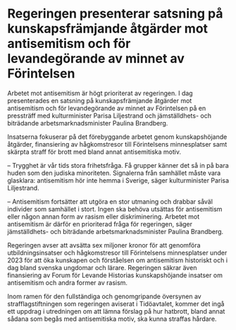 # Regeringen presenterar satsning på kunskapsfrämjande åtgärder mot antisemitism och för levandegörande av minnet av Förintelsen

Arbetet mot antisemitism är högt prioriterat av regeringen. I dag presenterades en satsning på kunskapsfrämjande åtgärder mot antisemitism och för levandegörande av minnet av Förintelsen på en pressträff med kulturminister Parisa Liljestrand och jämställdhets- och biträdande arbetsmarknadsminister Paulina Brandberg.

Insatserna fokuserar på det förebyggande arbetet genom kunskapshöjande åtgärder, finansiering av hågkomstresor till Förintelsens minnesplatser samt skärpta straff för brott med bland annat antisemitiska motiv.

– Trygghet är vår tids stora frihetsfråga. Få grupper känner det så in på bara huden som den judiska minoriteten. Signalerna från samhället måste vara glasklara: antisemitism hör inte hemma i Sverige, säger kulturminister Parisa Liljestrand.

– Antisemitism fortsätter att utgöra en stor utmaning och drabbar såväl individer som samhället i stort. Ingen ska behöva utsättas för antisemitism eller någon annan form av rasism eller diskriminering. Arbetet mot antisemitism är därför en prioriterad fråga för regeringen, säger jämställdhets- och biträdande arbetsmarknadsminister Paulina Brandberg.

Regeringen avser att avsätta sex miljoner kronor för att genomföra utbildningsinsatser och hågkomstresor till Förintelsens minnesplatser under 2023 för att öka kunskapen och förståelsen om antisemitism historiskt och i dag bland svenska ungdomar och lärare. Regeringen säkrar även finansiering av Forum för Levande Historias kunskapshöjande insatser om antisemitism och andra former av rasism.

Inom ramen för den fullständiga och genomgripande översynen av strafflagstiftningen som regeringen aviserat i Tidöavtalet, kommer det ingå ett uppdrag i utredningen om att lämna förslag på hur hatbrott, bland annat sådana som begås med antisemitiska motiv, ska kunna straffas hårdare.
